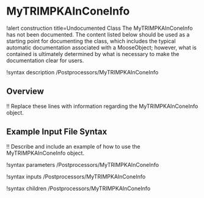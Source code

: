 # MyTRIMPKAInConeInfo

!alert construction title=Undocumented Class
The MyTRIMPKAInConeInfo has not been documented. The content listed below should be used as a starting point for
documenting the class, which includes the typical automatic documentation associated with a
MooseObject; however, what is contained is ultimately determined by what is necessary to make the
documentation clear for users.

!syntax description /Postprocessors/MyTRIMPKAInConeInfo

## Overview

!! Replace these lines with information regarding the MyTRIMPKAInConeInfo object.

## Example Input File Syntax

!! Describe and include an example of how to use the MyTRIMPKAInConeInfo object.

!syntax parameters /Postprocessors/MyTRIMPKAInConeInfo

!syntax inputs /Postprocessors/MyTRIMPKAInConeInfo

!syntax children /Postprocessors/MyTRIMPKAInConeInfo
